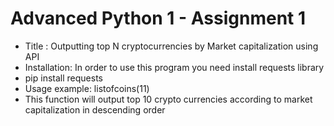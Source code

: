 # Advanced Python 1 - Assignment 1
- Title : Outputting top N cryptocurrencies by Market capitalization using API
- Installation:
In order to use this program you need install requests library
- pip install requests
- Usage example:
listofcoins(11)
- This function will output top 10 crypto currencies according to market capitalization in descending order 
